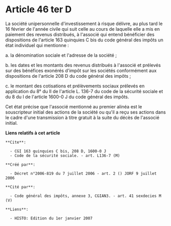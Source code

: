 # Article 46 ter D

La société unipersonnelle d'investissement à risque délivre, au plus tard le 16 février de l'année civile qui suit celle au
cours de laquelle elle a mis en paiement des revenus distribués, à l'associé qui entend bénéficier des dispositions de
l'article 163 quinquies C bis du code général des impôts un état individuel qui mentionne :

a. la dénomination sociale et l'adresse de la société ;

b. les dates et les montants des revenus distribués à l'associé et prélevés sur des bénéfices exonérés d'impôt sur les
sociétés conformément aux dispositions de l'article 208 D du code général des impôts ;

c. le montant des cotisations et prélèvements sociaux prélevés en application du 8° du II de l'article L. 136-7 du code de la
sécurité sociale et du 8 du I de l'article 1600-0 J du code général des impôts.

Cet état précise que l'associé mentionné au premier alinéa est le souscripteur initial des actions de la société ou qu'il a
reçu ses actions dans le cadre d'une transmission à titre gratuit à la suite du décès de l'associé initial.

**Liens relatifs à cet article**

	**Cite**:

	  - CGI 163 quinquies C bis, 208 D, 1600-0 J
	  - Code de la sécurité sociale. - art. L136-7 (M)

	**Créé par**:

	  - Décret n°2006-819 du 7 juillet 2006 - art. 2 () JORF 9 juillet 2006

	**Cité par**:

	  - Code général des impôts, annexe 3, CGIAN3. - art. 41 sexdecies M (V)

	**Liens**:

	  - HISTO: Edition du 1er janvier 2007

